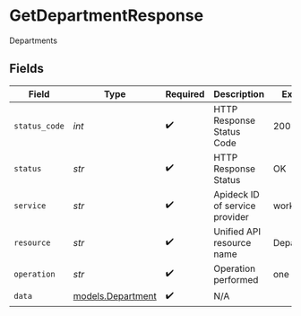 # GetDepartmentResponse

Departments


## Fields

| Field                                        | Type                                         | Required                                     | Description                                  | Example                                      |
| -------------------------------------------- | -------------------------------------------- | -------------------------------------------- | -------------------------------------------- | -------------------------------------------- |
| `status_code`                                | *int*                                        | :heavy_check_mark:                           | HTTP Response Status Code                    | 200                                          |
| `status`                                     | *str*                                        | :heavy_check_mark:                           | HTTP Response Status                         | OK                                           |
| `service`                                    | *str*                                        | :heavy_check_mark:                           | Apideck ID of service provider               | workday                                      |
| `resource`                                   | *str*                                        | :heavy_check_mark:                           | Unified API resource name                    | Departments                                  |
| `operation`                                  | *str*                                        | :heavy_check_mark:                           | Operation performed                          | one                                          |
| `data`                                       | [models.Department](../models/department.md) | :heavy_check_mark:                           | N/A                                          |                                              |